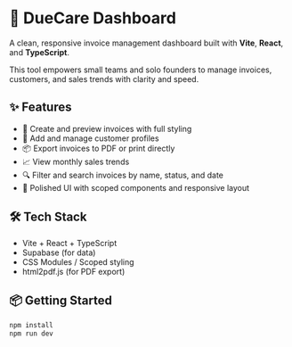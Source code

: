 # 🚀 DueCare Dashboard

A clean, responsive invoice management dashboard built with **Vite**, **React**, and **TypeScript**.

This tool empowers small teams and solo founders to manage invoices, customers, and sales trends with clarity and speed.

## ✨ Features

- 🧾 Create and preview invoices with full styling
- 👥 Add and manage customer profiles
- 📦 Export invoices to PDF or print directly
- 📈 View monthly sales trends
- 🔍 Filter and search invoices by name, status, and date
- 🎨 Polished UI with scoped components and responsive layout

## 🛠 Tech Stack

- Vite + React + TypeScript
- Supabase (for data)
- CSS Modules / Scoped styling
- html2pdf.js (for PDF export)

## 📦 Getting Started

```bash
npm install
npm run dev

